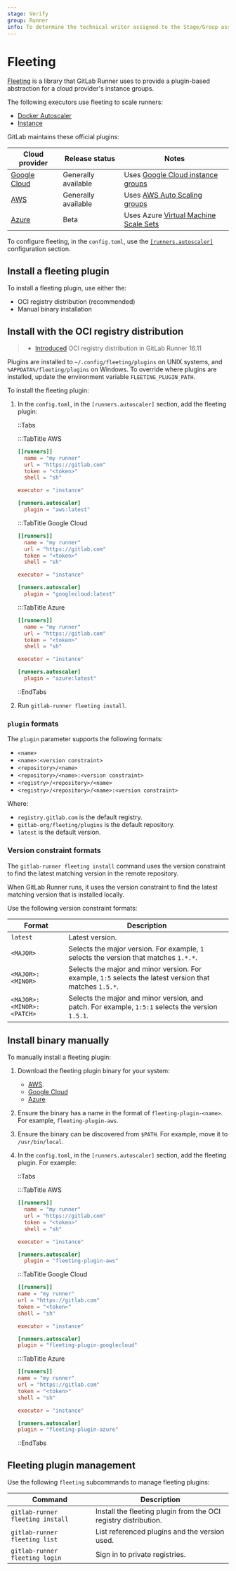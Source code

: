 ```yaml
---
stage: Verify
group: Runner
info: To determine the technical writer assigned to the Stage/Group associated with this page, see https://handbook.gitlab.com/handbook/product/ux/technical-writing/#assignments
---
```


# Fleeting

[Fleeting](https://gitlab.com/gitlab-org/fleeting/fleeting) is a library that GitLab Runner uses to provide a plugin-based abstraction for a cloud provider's instance groups.

The following executors use fleeting to scale runners:

- [Docker Autoscaler](../executors/docker_autoscaler.md)
- [Instance](../executors/instance.md)

GitLab maintains these official plugins:

| Cloud provider                                                             | Release status      | Notes |
|----------------------------------------------------------------------------|---------------------|-------|
| [Google Cloud](https://gitlab.com/gitlab-org/fleeting/plugins/googlecloud) | Generally available | Uses [Google Cloud instance groups](https://cloud.google.com/compute/docs/instance-groups) |
| [AWS](https://gitlab.com/gitlab-org/fleeting/plugins/aws)                  |Generally available  | Uses [AWS Auto Scaling groups](https://docs.aws.amazon.com/autoscaling/ec2/userguide/auto-scaling-groups.html) |
| [Azure](https://gitlab.com/gitlab-org/fleeting/plugins/azure)              | Beta                | Uses Azure [Virtual Machine Scale Sets](https://learn.microsoft.com/en-us/azure/virtual-machine-scale-sets/overview) |

To configure fleeting, in the `config.toml`, use the [`[runners.autoscaler]`](../configuration/advanced-configuration.md#the-runnersautoscaler-section)
configuration section.

## Install a fleeting plugin

To install a fleeting plugin, use either the:

- OCI registry distribution (recommended)
- Manual binary installation

## Install with the OCI registry distribution

> - [Introduced](https://gitlab.com/gitlab-org/gitlab-runner/-/merge_requests/4690) OCI registry distribution in GitLab Runner 16.11

Plugins are installed to `~/.config/fleeting/plugins` on UNIX systems, and `%APPDATA%/fleeting/plugins` on Windows. To override
where plugins are installed, update the environment variable `FLEETING_PLUGIN_PATH`.

To install the fleeting plugin:

1. In the `config.toml`, in the `[runners.autoscaler]` section, add the fleeting plugin:

   ::Tabs

   :::TabTitle AWS

   ```toml
   [[runners]]
     name = "my runner"
     url = "https://gitlab.com"
     token = "<token>"
     shell = "sh"

   executor = "instance"

   [runners.autoscaler]
     plugin = "aws:latest"
   ```

   :::TabTitle Google Cloud

   ```toml
   [[runners]]
     name = "my runner"
     url = "https://gitlab.com"
     token = "<token>"
     shell = "sh"

   executor = "instance"

   [runners.autoscaler]
     plugin = "googlecloud:latest"
   ```

   :::TabTitle Azure

   ```toml
   [[runners]]
     name = "my runner"
     url = "https://gitlab.com"
     token = "<token>"
     shell = "sh"

   executor = "instance"

   [runners.autoscaler]
     plugin = "azure:latest"
   ```

   ::EndTabs

1. Run `gitlab-runner fleeting install`.

### `plugin` formats

The `plugin` parameter supports the following formats:

- `<name>`
- `<name>:<version constraint>`
- `<repository>/<name>`
- `<repository>/<name>:<version constraint>`
- `<registry>/<repository>/<name>`
- `<registry>/<repository>/<name>:<version constraint>`

Where:

- `registry.gitlab.com` is the default registry.
- `gitlab-org/fleeting/plugins` is the default repository.
- `latest` is the default version.

### Version constraint formats

The `gitlab-runner fleeting install` command uses the version constraint to find the latest matching
version in the remote repository.

When GitLab Runner runs, it uses the version constraint to find the latest matching version that is installed locally.

Use the following version constraint formats:

| Format                    | Description                                                                                               |
|---------------------------|-----------------------------------------------------------------------------------------------------------|
| `latest`                  | Latest version.                                                                                            |
| `<MAJOR>`                 | Selects the major version. For example, `1` selects the version that matches `1.*.*`.                     |
| `<MAJOR>:<MINOR>`         | Selects the major and minor version. For example, `1:5` selects the latest version that matches `1.5.*`. |
| `<MAJOR>:<MINOR>:<PATCH>` | Selects the major and minor version, and patch. For example, `1:5:1` selects the version `1.5.1`.         |

## Install binary manually

To manually install a fleeting plugin:

1. Download the fleeting plugin binary for your system:
   - [AWS](https://gitlab.com/gitlab-org/fleeting/plugins/aws/-/releases).
   - [Google Cloud](https://gitlab.com/gitlab-org/fleeting/plugins/googlecloud/-/releases)
   - [Azure](https://gitlab.com/gitlab-org/fleeting/plugins/azure/-/releases)
1. Ensure the binary has a name in the format of `fleeting-plugin-<name>`. For example, `fleeting-plugin-aws`.
1. Ensure the binary can be discovered from `$PATH`. For example, move it to `/usr/bin/local`.
1. In the `config.toml`, in the `[runners.autoscaler]` section, add the fleeting plugin. For example:

   ::Tabs

   :::TabTitle AWS

   ```toml
   [[runners]]
     name = "my runner"
     url = "https://gitlab.com"
     token = "<token>"
     shell = "sh"

   executor = "instance"

   [runners.autoscaler]
     plugin = "fleeting-plugin-aws"
    ```

   :::TabTitle Google Cloud

      ```toml
   [[runners]]
     name = "my runner"
     url = "https://gitlab.com"
     token = "<token>"
     shell = "sh"

   executor = "instance"

   [runners.autoscaler]
     plugin = "fleeting-plugin-googlecloud"
    ```

   :::TabTitle Azure

     ```toml
   [[runners]]
     name = "my runner"
     url = "https://gitlab.com"
     token = "<token>"
     shell = "sh"

   executor = "instance"

   [runners.autoscaler]
     plugin = "fleeting-plugin-azure"
    ```

   ::EndTabs

## Fleeting plugin management

Use the following `fleeting` subcommands to manage fleeting plugins:

| Command                          | Description                                                     |
|----------------------------------|-----------------------------------------------------------------|
| `gitlab-runner fleeting install` | Install the fleeting plugin from the OCI registry distribution. |
| `gitlab-runner fleeting list`    | List referenced plugins and the version used.                   |
| `gitlab-runner fleeting login`   | Sign in to private registries.                                  |
